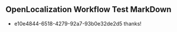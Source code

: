 ## OpenLocalization Workflow Test MarkDown
* e10e4844-6518-4279-92a7-93b0e32de2d5 thanks!

<!--HONumber=Aug16_HO1-->


